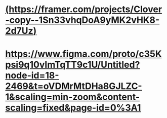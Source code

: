 # [(https://framer.com/projects/Clover-copy--1Sn33vhqDoA9yMK2vHK8-2d7Uz) ](https://framer.com/projects/Clover-copy--1Sn33vhqDoA9yMK2vHK8-2d7Uz) 
# [https://www.figma.com/proto/c35Kpsi9q10vImTqTT9c1U/Untitled?node-id=18-2469&t=oVDMrMtDHa8GJLZC-1&scaling=min-zoom&content-scaling=fixed&page-id=0%3A1 ](https://www.figma.com/proto/c35Kpsi9q10vImTqTT9c1U/Untitled?node-id=1-2686&p=f&t=EsIg0EY8Box2cpaV-1&scaling=min-zoom&content-scaling=fixed&page-id=0%3A1) 
